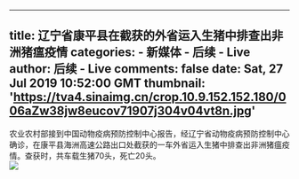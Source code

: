 
---
title: 辽宁省康平县在截获的外省运入生猪中排查出非洲猪瘟疫情
categories: 
    - 新媒体
    - 后续 - Live
author: 后续 - Live
comments: false
date: Sat, 27 Jul 2019 10:52:00 GMT
thumbnail: 'https://tva4.sinaimg.cn/crop.10.9.152.152.180/006aZw38jw8eucov71907j304v04vt8n.jpg'
---

<div>   
农业农村部接到中国动物疫病预防控制中心报告，经辽宁省动物疫病预防控制中心确诊，在康平县海洲高速公路出口处截获的一车外省运入生猪中排查出非洲猪瘟疫情。查获时，共车载生猪70头，死亡20头。<br><img src="https://tva4.sinaimg.cn/crop.10.9.152.152.180/006aZw38jw8eucov71907j304v04vt8n.jpg" referrerpolicy="no-referrer">  
</div>
            